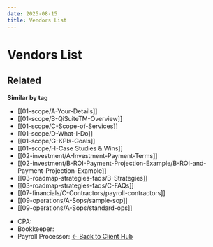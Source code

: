 ```yaml
---
date: 2025-08-15
title: Vendors List
---
```

# Vendors List

<!-- RELATED:START -->

## Related
**Similar by tag**
- [[01-scope/A-Your-Details]]
- [[01-scope/B-QiSuiteTM-Overview]]
- [[01-scope/C-Scope-of-Services]]
- [[01-scope/D-What-I-Do]]
- [[01-scope/G-KPIs-Goals]]
- [[01-scope/H-Case Studies & Wins]]
- [[02-investment/A-Investment-Payment-Terms]]
- [[02-investment/B-ROI-Payment-Projection-Example/B-ROI-and-Payment-Projection-Example]]
- [[03-roadmap-strategies-faqs/B-Strategies]]
- [[03-roadmap-strategies-faqs/C-FAQs]]
- [[07-financials/C-Contractors/payroll-contractors]]
- [[09-operations/A-Sops/sample-sop]]
- [[09-operations/A-Sops/standard-ops]]

<!-- RELATED:END -->



















- CPA: 
- Bookkeeper: 
- Payroll Processor:
[← Back to Client Hub](https://www.builtbyrays.com/Client-Vault/portal)